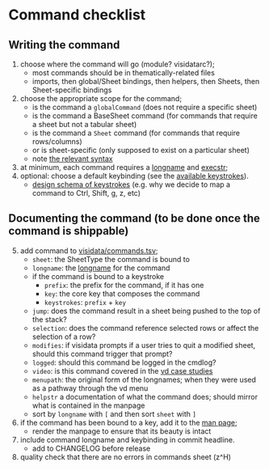 # Command checklist

## Writing the command
1) choose where the command will go (module? visidatarc?);
    - most commands should be in thematically-related files
    - imports, then global/Sheet bindings, then helpers, then Sheets, then Sheet-specific bindings
2) choose the appropriate scope for the command;
    - is the command a `globalCommand` (does not require a specific sheet)
    - is the command a  BaseSheet command (for commands that require a sheet but not a tabular sheet)
    - is the command a `Sheet` command (for commands that require rows/columns)
    - or is sheet-specific (only supposed to exist on a particular sheet)
    - note [the relevant syntax](https://github.com/saulpw/visidata/blob/develop/dev/design/169-settings.md#ii-commandskeybindings)
3) at minimum, each command requires a [longname]() and [execstr]();
4) optional: choose a default keybinding (see the [available keystrokes](https://visidata.org/kblayout)).
    - [design schema of keystrokes]() (e.g. why we decide to map a command to Ctrl, Shift, g, z, etc)

## Documenting the command (to be done once the command is shippable)
5) add command to [visidata/commands.tsv](https://raw.githubusercontent.com/saulpw/visidata/develop/visidata/commands.tsv);
    - `sheet`: the SheetType the command is bound to
    - `longname`: the [longname]() for the command
    - if the command is bound to a keystroke
        - `prefix`: the prefix for the command, if it has one
        - `key`: the core key that composes the command
        - `keystrokes`: `prefix` + `key`
    - `jump`: does the command result in a sheet being pushed to the top of the stack?
    - `selection`: does the command reference selected rows or affect the selection of a row?
    - `modifies`: if visidata prompts if a user tries to quit a modified sheet, should this command trigger that prompt?
    - `logged`: should this command be logged in the cmdlog?
    - `video`: is this command covered in the [vd case studies]()
    - `menupath`: the original form of the longnames; when they were used as a pathway through the vd menu
    - `helpstr` a documentation of what the command does; should mirror what is contained in the manpage
    - sort by `longname` with `[` and then sort `sheet` with `]`
6) if the command has been bound to a key, add it to the [man page](https://github.com/saulpw/visidata/blob/develop/visidata/man/vd.inc);
    - render the manpage to ensure that its beauty is intact
7) include command longname and keybinding in commit headline.
    - add to CHANGELOG before release
8) quality check that there are no errors in commands sheet (z^H)

